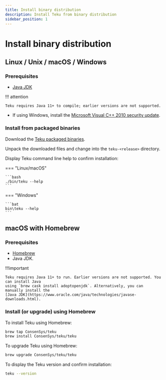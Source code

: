 ```yaml
---
title: Install binary distribution
description: Install Teku from binary distribution
sidebar_position: 1
---
```


# Install binary distribution

## Linux / Unix / macOS / Windows

### Prerequisites

- [Java JDK](https://www.oracle.com/java/technologies/javase-downloads.html)

!!! attention

    Teku requires Java 11+ to compile; earlier versions are not supported.

<!-- markdown-link-check-disable-next-line -->

- If using Windows, install the [Microsoft Visual C++ 2010 security update](https://www.microsoft.com/en-us/download/details.aspx?id=26999).

### Install from packaged binaries

Download the [Teku packaged binaries](https://github.com/ConsenSys/teku/releases).

Unpack the downloaded files and change into the `teku-<release>` directory.

Display Teku command line help to confirm installation:

=== "Linux/macOS"

    ```bash
    ./bin/teku --help
    ```

=== "Windows"

    ```bat
    bin\teku --help
    ```

## macOS with Homebrew

### Prerequisites

- [Homebrew](https://brew.sh/)
- Java JDK.

!!!important

    Teku requires Java 11+ to run. Earlier versions are not supported. You can install Java
    using `brew cask install adoptopenjdk`. Alternatively, you can manually install the
    [Java JDK](https://www.oracle.com/java/technologies/javase-downloads.html).

### Install (or upgrade) using Homebrew

To install Teku using Homebrew:

```bash
brew tap ConsenSys/teku
brew install ConsenSys/teku/teku
```

To upgrade Teku using Homebrew:

```bash
brew upgrade ConsenSys/teku/teku
```

To display the Teku version and confirm installation:

```bash
teku --version
```
